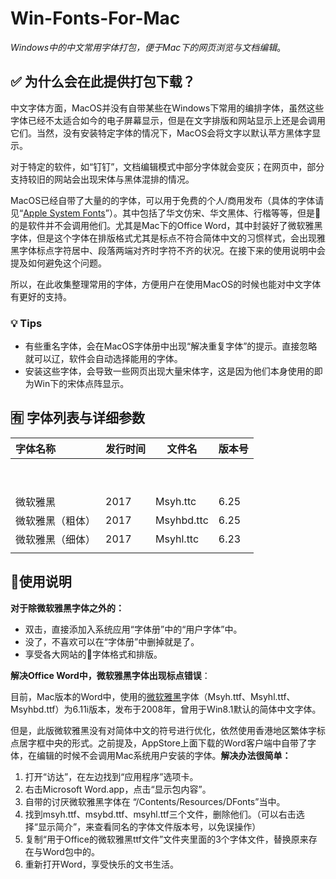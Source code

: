 

# Win-Fonts-For-Mac

*Windows中的中文常用字体打包，便于Mac下的网页浏览与文档编辑*。





## ✅ 为什么会在此提供打包下载？

中文字体方面，MacOS并没有自带某些在Windows下常用的编排字体，虽然这些字体已经不太适合如今的电子屏幕显示，但是在文字排版和网站显示上还是会调用它们。当然，没有安装特定字体的情况下，MacOS会将文字以默认苹方黑体字显示。

对于特定的软件，如“钉钉”，文档编辑模式中部分字体就会变灰；在网页中，部分支持较旧的网站会出现宋体与黑体混排的情况。

MacOS已经自带了大量的的字体，可以用于免费的个人/商用发布（具体的字体请见“[Apple System Fonts](https://developer.apple.com/fonts/system-fonts/)”）。其中包括了华文仿宋、华文黑体、行楷等等，但是💩的是软件并不会调用他们。尤其是Mac下的Office Word，其中封装好了微软雅黑字体，但是这个字体在排版格式尤其是标点不符合简体中文的习惯样式，会出现雅黑字体标点字符居中、段落两端对齐时字符不齐的状况。在接下来的使用说明中会提及如何避免这个问题。

所以，在此收集整理常用的字体，方便用户在使用MacOS的时候也能对中文字体有更好的支持。



### 💡 Tips

* 有些重名字体，会在MacOS字体册中出现“解决重复字体”的提示。直接忽略就可以辽，软件会自动选择能用的字体。
* 安装这些字体，会导致一些网页出现大量宋体字，这是因为他们本身使用的即为Win下的宋体点阵显示。





## 🈶 字体列表与详细参数



| 字体名称         | 发行时间 | 文件名     | 版本号 |
| :--------------- | -------- | ---------- | ------ |
|                  |          |            |        |
|                  |          |            |        |
|                  |          |            |        |
|                  |          |            |        |
|                  |          |            |        |
|                  |          |            |        |
|                  |          |            |        |
|                  |          |            |        |
|                  |          |            |        |
| 微软雅黑         | 2017     | Msyh.ttc   | 6.25   |
| 微软雅黑（粗体） | 2017     | Msyhbd.ttc | 6.25   |
| 微软雅黑（细体） | 2017     | Msyhl.ttc  | 6.23   |
|                  |          |            |        |





## 📝使用说明

**对于除微软雅黑字体之外的：**

* 双击，直接添加入系统应用“字体册”中的“用户字体”中。
* 没了，不喜欢可以在“字体册”中删掉就是了。
* 享受各大网站的💩字体格式和排版。

**解决Office Word中，微软雅黑字体出现标点错误**：

目前，Mac版本的Word中，使用的[微软雅黑](https://zh.wikipedia.org/wiki/%E5%BE%AE%E8%BD%AF%E9%9B%85%E9%BB%91)字体（Msyh.ttf、Msyhl.ttf、Msyhbd.ttf）为6.11i版本，发布于2008年，曾用于Win8.1默认的简体中文字体。

但是，此版微软雅黑没有对简体中文的符号进行优化，依然使用香港地区繁体字标点居字框中央的形式。之前提及，AppStore上面下载的Word客户端中自带了字体，在编辑的时候不会调用Mac系统用户安装的字体。**解决办法很简单：**

1. 打开“访达”，在左边找到“应用程序”选项卡。
2. 右击Microsoft Word.app，点击“显示包内容”。
3. 自带的讨厌微软雅黑字体在 “/Contents/Resources/DFonts”当中。
4. 找到msyh.ttf、msybd.ttf、msyhl.ttf三个文件，删除他们。（可以右击选择“显示简介”，来查看同名的字体文件版本号，以免误操作）
5. 复制“用于Office的微软雅黑ttf文件”文件夹里面的3个字体文件，替换原来存在与Word包中的。
6. 重新打开Word，享受快乐的文书生活。



